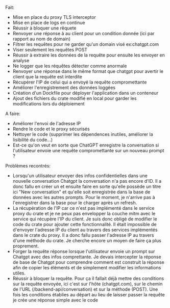 Fait:
- Mise en place du proxy TLS interceptor
- Mise en place de logs en continue
- Réussir à bloquer une rêquete
- Renvoyer une réponse à au client pour un condition donnée (ici par rapport au nom de domain)
- Filtrer les requêtes pour ne garder qu'un domain visé ex:chatgpt.com
- Viser seulement les requêtes POST
- Réussir à extraire les données de la requête pour ensuite les envoyer en analyse
- Ne logger que les réquêtes détecter comme anormale
- Renvoyer une réponse dans le même format que chatgpt pour avertir le client que la requête est interdite
- Récupérer l'IP de celui qui a envoyé la requête compromettante
- Améliorer l'enregistrement des données loggées
- Création d'un Dockfile pour déployer l'application dans un conteneur
- Ajout des fichiers du crate modifié en local pour garder les modifications lors du déploiement

A faire: 
- Améliorer l'envoi de l'adresse IP
- Rendre le code et le proxy sécurisés
- Nettoyer le code (supprimer les dépendences inutiles, améliorer la lisibilité du code...)
- Est-ce qu'on veut en sorte que ChatGPT enregistre la conversation si l'utilisateur envoie une requête compromettante sur un nouveau prompt ?

Problèmes recontrés: 
- Lorsqu'un utilisateur envoyer des infos confidentielles dans une nouvelle conversation Chatgpt
la conversation n'a pas encore d'ID. Il a donc fallu en créer un et ensuite faire en sorte qu'elle possède un
titre ici "New conversation" et qu'elle soit enregistrée dans la base de données avec les autres prompts. Pour le
moment, je n'arrive pas à l'enregistrer dans la base pour le charger après un refresh.
- La récupération de l'IP car ce n'est pas implémenté dans le service proxy
du crate et je ne peux pas envelopper la couche mitm avec le service qui récupère l'IP du client.
Je suis donc obligé de modifier le code du crate pour ajouter cette fonctionnalité. Il était impossible 
de d'envoyer l'adresse IP du client au travers des services implémentés dans le crate du proxy. Il a donc
fallu passer l'adresse IP au travers d'une méthode du crate. Je cherche encore un moyen de faire ça plus
proprement.
- Forger la requête réponse lorsque l'utilisateur envoie un prompt sur Chatgpt avec des infos
comprettante. Je devais intercepter la réponse de base de Chatgpt pour comprendre comment est construit
la réponse afin de copier les éléments et de simplement modifier les informations utiles.
- Réussir à bloquer la requête. Pour ça il fallait déjà mettre des conditions sur la requête envoyée,
ici c'est sur l'hôte (chatgpt.com), sur le chemin de l'URL (/backend-api/conversation) et sur la méthode (POST).
Une fois les conditions établies au départ au lieu de laisser passer la requête je crée une réponse simple avec
le code
